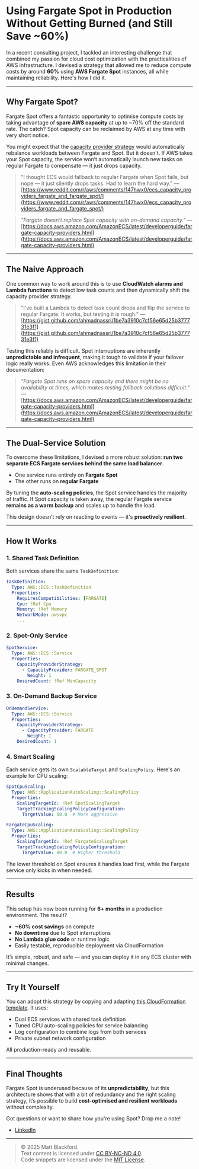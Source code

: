 <!--
title: "Using Fargate Spot in Production Without Getting Burned (and Still Save ~60%)"
date: 2025-03-08
tags: [aws, devops, cost-optimisation]
summary: >
  A guide to safely using AWS ECS Fargate Spot for real workloads without compromising reliability.
-->

# Using Fargate Spot in Production Without Getting Burned (and Still Save ~60%)

In a recent consulting project, I tackled an interesting challenge that combined my passion for cloud cost optimization with the practicalities of AWS infrastructure. I devised a strategy that allowed me to reduce compute costs by around **60%** using **AWS Fargate Spot** instances, all while maintaining reliability. Here's how I did it.

---

## Why Fargate Spot?

Fargate Spot offers a fantastic opportunity to optimise compute costs by taking advantage of **spare AWS capacity** at up to \~70% off the standard rate. The catch? Spot capacity can be reclaimed by AWS at any time with very short notice.

You might expect that the [capacity provider strategy](https://docs.aws.amazon.com/AmazonECS/latest/userguide/cluster-capacity-providers.html) would automatically rebalance workloads between Fargate and Spot. But it doesn't. If AWS takes your Spot capacity, the service won’t automatically launch new tasks on regular Fargate to compensate — it just drops capacity.

> "I thought ECS would fallback to regular Fargate when Spot fails, but nope — it just silently drops tasks. Had to learn the hard way."
> — [https://www.reddit.com/r/aws/comments/147hwx0/ecs_capacity_providers_fargate_and_fargate_spot/](https://www.reddit.com/r/aws/comments/147hwx0/ecs_capacity_providers_fargate_and_fargate_spot/)

> *"Fargate doesn’t replace Spot capacity with on-demand capacity."*
> — [https://docs.aws.amazon.com/AmazonECS/latest/developerguide/fargate-capacity-providers.html](https://docs.aws.amazon.com/AmazonECS/latest/developerguide/fargate-capacity-providers.html)

---

## The Naive Approach

One common way to work around this is to use **CloudWatch alarms and Lambda functions** to detect low task counts and then dynamically shift the capacity provider strategy.

> "I've built a Lambda to detect task count drops and flip the service to regular Fargate. It works, but testing it is rough."
> — [https://gist.github.com/ahmadnassri/1be7a3910c7cf56e65d25b377731e3f1](https://gist.github.com/ahmadnassri/1be7a3910c7cf56e65d25b377731e3f1)

Testing this reliably is difficult. Spot interruptions are inherently **unpredictable and infrequent**, making it tough to validate if your failover logic really works. Even AWS acknowledges this limitation in their documentation:

> *"Fargate Spot runs on spare capacity and there might be no availability at times, which makes testing fallback solutions difficult."*
> — [https://docs.aws.amazon.com/AmazonECS/latest/developerguide/fargate-capacity-providers.html](https://docs.aws.amazon.com/AmazonECS/latest/developerguide/fargate-capacity-providers.html)

---

## The Dual-Service Solution

To overcome these limitations, I devised a more robust solution: **run two separate ECS Fargate services behind the same load balancer**.

* One service runs entirely on **Fargate Spot**
* The other runs on **regular Fargate**

By tuning the **auto-scaling policies**, the Spot service handles the majority of traffic. If Spot capacity is taken away, the regular Fargate service **remains as a warm backup** and scales up to handle the load.

This design doesn’t rely on reacting to events — it's **proactively resilient**.

---

## How It Works

### 1. Shared Task Definition

Both services share the same `TaskDefinition`:

```yaml
TaskDefinition:
  Type: AWS::ECS::TaskDefinition
  Properties:
    RequiresCompatibilities: [FARGATE]
    Cpu: !Ref Cpu
    Memory: !Ref Memory
    NetworkMode: awsvpc
    ...
```

### 2. Spot-Only Service

```yaml
SpotService:
  Type: AWS::ECS::Service
  Properties:
    CapacityProviderStrategy:
      - CapacityProvider: FARGATE_SPOT
        Weight: 1
    DesiredCount: !Ref MinCapacity
```

### 3. On-Demand Backup Service

```yaml
OnDemandService:
  Type: AWS::ECS::Service
  Properties:
    CapacityProviderStrategy:
      - CapacityProvider: FARGATE
        Weight: 1
    DesiredCount: 1
```

### 4. Smart Scaling

Each service gets its own `ScalableTarget` and `ScalingPolicy`. Here's an example for CPU scaling:

```yaml
SpotCpuScaling:
  Type: AWS::ApplicationAutoScaling::ScalingPolicy
  Properties:
    ScalingTargetId: !Ref SpotScalingTarget
    TargetTrackingScalingPolicyConfiguration:
      TargetValue: 50.0  # More aggressive
```

```yaml
FargateCpuScaling:
  Type: AWS::ApplicationAutoScaling::ScalingPolicy
  Properties:
    ScalingTargetId: !Ref FargateScalingTarget
    TargetTrackingScalingPolicyConfiguration:
      TargetValue: 80.0  # Higher threshold
```

The lower threshold on Spot ensures it handles load first, while the Fargate service only kicks in when needed.

---

## Results

This setup has now been running for **6+ months** in a production environment. The result?

* **\~60% cost savings** on compute
* **No downtime** due to Spot interruptions
* **No Lambda glue code** or runtime logic
* Easily testable, reproducible deployment via CloudFormation

It’s simple, robust, and safe — and you can deploy it in any ECS cluster with minimal changes.

---

## Try It Yourself

You can adopt this strategy by copying and adapting [this CloudFormation template](https://github.com/mblackford/blog/blob/main/code/2025-03-08-fargate-spot-in-production/production-ready-fargate-spot-template.yaml). It uses:

* Dual ECS services with shared task definition
* Tuned CPU auto-scaling policies for service balancing
* Log configuration to combine logs from both services 
* Private subnet network configuration

All production-ready and reusable.

---

## Final Thoughts

Fargate Spot is underused because of its **unpredictability**, but this architecture shows that with a bit of redundancy and the right scaling strategy, it’s possible to build **cost-optimised and resilient workloads** without complexity.

Got questions or want to share how you're using Spot? Drop me a note!

- [LinkedIn](https://www.linkedin.com/in/matthew-blackford/)

---

> © 2025 Matt Blackford.  
> Text content is licensed under [CC BY-NC-ND 4.0](https://creativecommons.org/licenses/by-nc-nd/4.0/).  
> Code snippets are licensed under the [MIT License](https://opensource.org/license/mit/).
